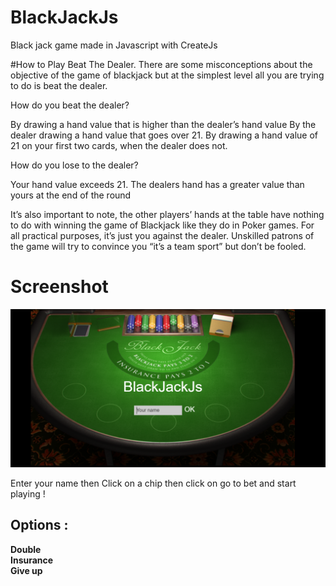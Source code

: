 # BlackJackJs  
Black jack game made in Javascript with CreateJs  

#How to Play
Beat The Dealer. There are some misconceptions about the objective of the game of blackjack but at the simplest level all you are trying to do is beat the dealer.

How do you beat the dealer?

By drawing a hand value that is higher than the dealer’s hand value
By the dealer drawing a hand value that goes over 21.
By drawing a hand value of 21 on your first two cards, when the dealer does not.

How do you lose to the dealer? 

Your hand value exceeds 21.
The dealers hand has a greater value than yours at the end of the round
 

It’s also important to note, the other players’ hands at the table have nothing to do with winning the game of Blackjack like they do in Poker games. For all practical purposes, it’s just you against the dealer. Unskilled patrons of the game will try to convince you “it’s a team sport” but don’t be fooled.

# Screenshot

![Game](<assets/Screenshot 2023-06-22 205354.png>)

Enter your name then Click on a chip then click on go to bet and start playing !  


## Options :
**Double**  
**Insurance**  
**Give up**  

